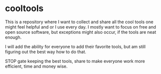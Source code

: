 # cooltools

This is a repository where I want to collect and share all the cool tools one might feel helpful and or I use every day.
I mostly want to focus on free and open source software, but exceptions might also occur, if the tools are neat enough.

I will add the ability for everyone to add their favorite tools, but am still figuring out the best way how to do that.

STOP gate keeping the best tools, share to make everyone work more efficient, time and money wise.
